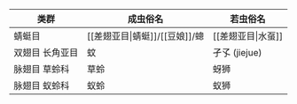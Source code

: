 
| 类群 | 成虫俗名 | 若虫俗名 |
| ---- | ---- | ---- |
| 蜻蜓目 | [[差翅亚目\|蜻蜓]]/[[豆娘]]/蟌 | [[差翅亚目\|水虿]] |
| 双翅目 长角亚目 | 蚊 | 孑孓 (jiejue) |
| 脉翅目 草蛉科 | 草蛉 | 蚜狮 |
| 脉翅目 蚁蛉科 | 蚁蛉 | 蚁狮 |
